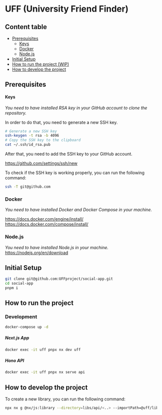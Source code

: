 # UFF (University Friend Finder)

## Content table

- [Prerequisites](#prerequisites)
  - [Keys](#keys)
  - [Docker](#docker)
  - [Node.js](#nodejs)
- [Initial Setup](#initial-setup)
- [How to run the project (WIP)](#how-to-run-the-project-wip)
- [How to develop the project](#how-to-develop-the-project)

## Prerequisites

#### Keys

_You need to have installed RSA key in your GitHub account to clone the repository._

In order to do that, you need to generate a new SSH key.

```bash
# Generate a new SSH key
ssh-keygen -t rsa -b 4096
# Copy the SSH key to the clipboard
cat ~/.ssh/id_rsa.pub
```

After that, you need to add the SSH key to your GitHub account.

https://github.com/settings/ssh/new

To check if the SSH key is working properly, you can run the following command:

```bash
ssh -T git@github.com
```

### Docker

_You need to have installed Docker and Docker Compose in your machine._

https://docs.docker.com/engine/install/
https://docs.docker.com/compose/install/

### Node.js

_You need to have installed Node.js in your machine._
https://nodejs.org/en/download

## Initial Setup

```bash
git clone git@github.com:UFFproject/social-app.git
cd social-app
pnpm i
```

## How to run the project

### Development
```bash
docker-compose up -d
```

##### Next.js App

```bash
docker exec -it uff pnpx nx dev uff
```

##### Hono API

```bash
docker exec -it uff pnpx nx serve api
```

## How to develop the project

To create a new library, you can run the following command:

```bash
npx nx g @nx/js:library --directory=libs/api/<..> --importPath=@uff/library-name --name=library-name
```
